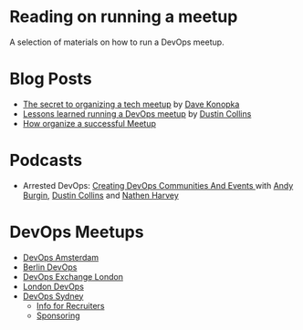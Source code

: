 Reading on running a meetup
===========================
A selection of materials on how to run a DevOps meetup.

Blog Posts
==========
- [The secret to organizing a tech meetup](http://www.davekonopka.com/2015/the-secret-to-organizing-a-tech-meetup.html) by [Dave Konopka](https://twitter.com/davekonopka)
- [Lessons learned running a DevOps meetup](http://dustinrcollins.com/lessons-learned-running-a-devops-meetup) by [Dustin Collins](https://twitter.com/dustinmm80)
- [How organize a successful Meetup](https://michaellihs.github.io/collaboration/2016/11/18/meetups.html)

Podcasts
========
- Arrested DevOps: [Creating DevOps Communities And Events ](https://www.arresteddevops.com/communities/) with [Andy Burgin](https://twitter.com/andyburgin), [Dustin Collins](https://twitter.com/dustinmm80) and [Nathen Harvey](https://twitter.com/nathenharvey)

DevOps Meetups
==============
- [DevOps Amsterdam](https://www.meetup.com/DevOpsAmsterdam/)
- [Berlin DevOps](https://www.meetup.com/blndevops/)
- [DevOps Exchange London](https://www.meetup.com/DevOps-Exchange-London/)
- [London DevOps](https://www.meetup.com/London-DevOps/)
- [DevOps Sydney](https://www.meetup.com/devops-sydney/)
  - [Info for Recruiters](https://www.meetup.com/devops-sydney/pages/11740622/Recruiters/)
  - [Sponsoring](https://www.meetup.com/devops-sydney/pages/11514292/Sponsoring/)

